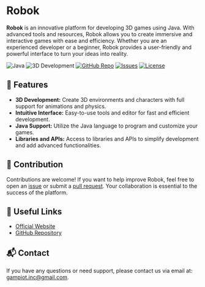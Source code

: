 # Robok

**Robok** is an innovative platform for developing 3D games using Java. With advanced tools and resources, Robok allows you to create immersive and interactive games with ease and efficiency. Whether you are an experienced developer or a beginner, Robok provides a user-friendly and powerful interface to turn your ideas into reality.

![Java](https://img.shields.io/badge/Java-007396?style=for-the-badge&logo=java&logoColor=white)
![3D Development](https://img.shields.io/badge/3D%20Development-000000?style=for-the-badge&logo=3d&logoColor=white)
[![GitHub Repo](https://img.shields.io/github/stars/Robok-inc/robok-engine?style=for-the-badge&logo=github&logoColor=white)](https://github.com/Robok-inc/robok-engine)
[![Issues](https://img.shields.io/github/issues/Robok-inc/robok-engine?style=for-the-badge&logo=github&logoColor=white)](https://github.com/Robok-inc/robok-engine/issues)
[![License](https://img.shields.io/badge/license-GPL-green?style=for-the-badge)](https://github.com/robok-inc/robok-inc.github.io?tab=GPL-3.0-1-ov-file)

## 🚀 Features

- **3D Development:** Create 3D environments and characters with full support for animations and physics.
- **Intuitive Interface:** Easy-to-use tools and editor for fast and efficient development.
- **Java Support:** Utilize the Java language to program and customize your games.
- **Libraries and APIs:** Access to libraries and APIs to simplify development and add advanced functionalities.

## 🤝 Contribution

Contributions are welcome! If you want to help improve Robok, feel free to open an [issue](https://github.com/Robok-inc/robok-engine/issues) or submit a [pull request](https://github.com/Robok-inc/robok-engine/pulls). Your collaboration is essential to the success of the platform.

## 🔗 Useful Links

- [Official Website](https://robok-inc.github.io)
- [GitHub Repository](https://github.com/Robok-inc)

## 📬 Contact

If you have any questions or need support, please contact us via email at: [gampiot.inc@gmail.com](mailto:gampiot.inc@gmail.com).
